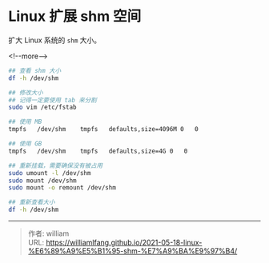 # Linux 扩展 shm 空间



扩大 Linux 系统的 `shm` 大小。

&lt;!--more--&gt;

```bash
## 查看 shm 大小
df -h /dev/shm

## 修改大小
## 记得一定要使用 tab 来分割
sudo vim /etc/fstab

## 使用 MB
tmpfs   /dev/shm    tmpfs   defaults,size=4096M 0   0

## 使用 GB
tmpfs   /dev/shm    tmpfs   defaults,size=4G 0   0

## 重新挂载，需要确保没有被占用
sudo umount -l /dev/shm
sudo mount /dev/shm
sudo mount -o remount /dev/shm

## 重新查看大小
df -h /dev/shm
```


---

> 作者: william  
> URL: https://williamlfang.github.io/2021-05-18-linux-%E6%89%A9%E5%B1%95-shm-%E7%A9%BA%E9%97%B4/  

